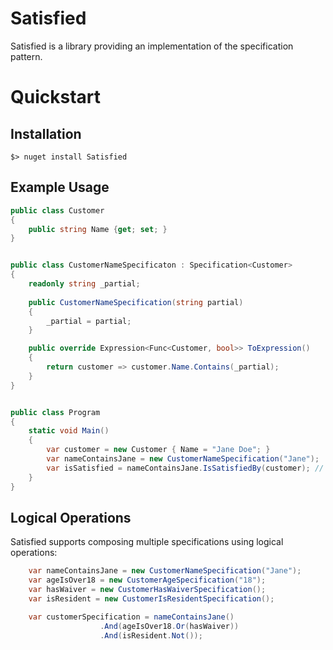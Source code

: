 # Satisfied

Satisfied is a library providing an implementation of the specification pattern.

# Quickstart
## Installation
```
$> nuget install Satisfied
```

## Example Usage
```C#
public class Customer
{
	public string Name {get; set; }
}


public class CustomerNameSpecificaton : Specification<Customer>
{
	readonly string _partial;
	
	public CustomerNameSpecification(string partial)
	{
		_partial = partial;
	}

	public override Expression<Func<Customer, bool>> ToExpression()
    {
        return customer => customer.Name.Contains(_partial);
    }
}


public class Program
{
	static void Main()
	{
		var customer = new Customer { Name = "Jane Doe"; }
		var nameContainsJane = new CustomerNameSpecification("Jane");
		var isSatisfied = nameContainsJane.IsSatisfiedBy(customer); // true
	}
}

```

## Logical Operations

Satisfied supports composing multiple specifications using logical operations:

```C#
	var nameContainsJane = new CustomerNameSpecification("Jane");
	var ageIsOver18 = new CustomerAgeSpecification("18");
	var hasWaiver = new CustomerHasWaiverSpecification();
	var isResident = new CustomerIsResidentSpecification();

	var customerSpecification = nameContainsJane()
					.And(ageIsOver18.Or(hasWaiver))
					.And(isResident.Not());
```
